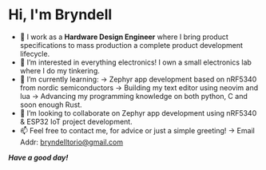 # Hi, I'm Bryndell

- 👋 I work as a **Hardware Design Engineer** where I bring product specifications to mass production a complete product development lifecycle.
- 👀 I’m interested in everything electronics! I own a small electronics lab where I do my tinkering.
- 🌱 I’m currently learning:
    -> Zephyr app development based on nRF5340 from nordic semiconductors
    -> Building my text editor using neovim and lua
    -> Advancing my programming knowledge on both python, C and soon enough Rust.
- 💞️ I’m looking to collaborate on Zephyr app development using nRF5340 & ESP32 IoT project development.
- 📫 Feel free to contact me, for advice or just a simple greeting!
    -> Email Addr: bryndelltorio@gmail.com

***Have a good day!***

<!---
BryndellTorio/BryndellTorio is a ✨ special ✨ repository because its `README.md` (this file) appears on your GitHub profile.
You can click the Preview link to take a look at your changes.
--->
